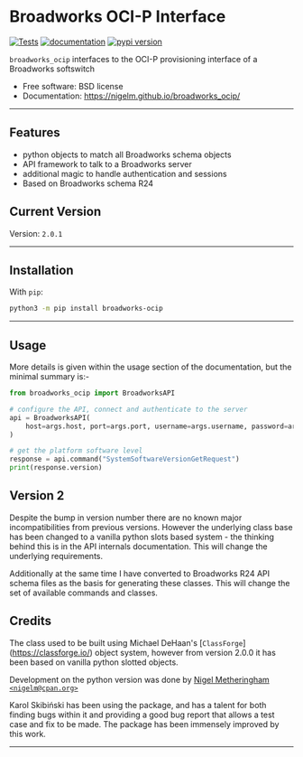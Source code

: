 # Broadworks OCI-P Interface

[![Tests](https://github.com/nigelm/broadworks_ocip/workflows/Tests/badge.svg)](https://github.com/nigelm/broadworks_ocip/actions?workflow=Tests)
[![documentation](https://img.shields.io/badge/docs-mkdocs%20material-blue.svg?style=flat)](https://nigelm.github.io/broadworks_ocip/)
[![pypi version](https://img.shields.io/pypi/v/broadworks_ocip.svg)](https://pypi.python.org/pypi/broadworks_ocip)

`broadworks_ocip` interfaces to the OCI-P provisioning interface of a Broadworks softswitch


- Free software: BSD license
- Documentation: https://nigelm.github.io/broadworks_ocip/

----

## Features

- python objects to match all Broadworks schema objects
- API framework to talk to a Broadworks server
- additional magic to handle authentication and sessions
- Based on Broadworks schema R24

## Current Version

Version: `2.0.1`

----

## Installation

With `pip`:
```bash
python3 -m pip install broadworks-ocip
```

----

## Usage

More details is given within the usage section of the documentation, but the
minimal summary is:-

```python
from broadworks_ocip import BroadworksAPI

# configure the API, connect and authenticate to the server
api = BroadworksAPI(
    host=args.host, port=args.port, username=args.username, password=args.password,
)

# get the platform software level
response = api.command("SystemSoftwareVersionGetRequest")
print(response.version)
```

## Version 2

Despite the bump in version number there are no known major incompatibilities
from previous versions.  However the underlying class base has been changed
to a vanilla python slots based system - the thinking behind this is in the
API internals documentation.  This will change the underlying requirements.

Additionally at the same time I have converted to Broadworks R24 API schema
files as the basis for generating these classes.  This will change the set of
available commands and classes.


## Credits

The class used to be built using Michael DeHaan's [`ClassForge`]
(https://classforge.io/) object system, however from version 2.0.0 it has
been based on vanilla python slotted objects.

Development on the python version was done by
[Nigel Metheringham `<nigelm@cpan.org>`](https://github.com/nigelm/)

Karol Skibiński has been using the package, and has a talent for both finding
bugs within it and providing a good bug report that allows a test case and fix
to be made.  The package has been immensely improved by this work.

----
